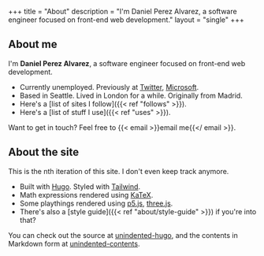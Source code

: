 +++
title = "About"
description = "I'm Daniel Perez Alvarez, a software engineer focused on front-end web development."
layout = "single"
+++

## About me

I'm **Daniel Perez Alvarez**, a software engineer focused on front-end web development.

- Currently unemployed. Previously at [Twitter](https://twitter.com/), [Microsoft](https://www.microsoft.com/).
- Based in Seattle. Lived in London for a while. Originally from Madrid.
- Here's a [list of sites I follow]({{< ref "follows" >}}).
- Here's a [list of stuff I use]({{< ref "uses" >}}).

Want to get in touch? Feel free to {{< email >}}email me{{</ email >}}.

## About the site

This is the nth iteration of this site. I don't even keep track anymore.

- Built with [Hugo](https://gohugo.io/). Styled with [Tailwind](https://tailwindcss.com/).
- Math expressions rendered using [KaTeX](https://katex.org/).
- Some playthings rendered using [p5.js](https://p5js.org/), [three.js](https://threejs.org/).
- There's also a [style guide]({{< ref "about/style-guide" >}}) if you're into that?

You can check out the source at [unindented-hugo](https://github.com/unindented/unindented-hugo), and the contents in Markdown form at [unindented-contents](https://github.com/unindented/unindented-contents).

<!--more-->
